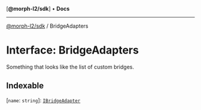 [**@morph-l2/sdk**] • **Docs**

***

[@morph-l2/sdk](../1-globals.md) / BridgeAdapters

# Interface: BridgeAdapters

Something that looks like the list of custom bridges.

## Indexable

 \[`name`: `string`\]: [`IBridgeAdapter`](IBridgeAdapter.md)
